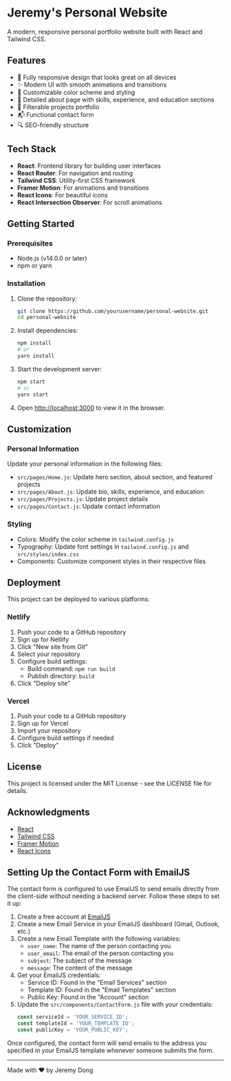 # Jeremy's Personal Website

A modern, responsive personal portfolio website built with React and Tailwind CSS.

## Features

- 📱 Fully responsive design that looks great on all devices
- ✨ Modern UI with smooth animations and transitions
- 🎨 Customizable color scheme and styling
- 📝 Detailed about page with skills, experience, and education sections
- 💼 Filterable projects portfolio
- 📬 Functional contact form
- 🔍 SEO-friendly structure

## Tech Stack

- **React**: Frontend library for building user interfaces
- **React Router**: For navigation and routing
- **Tailwind CSS**: Utility-first CSS framework
- **Framer Motion**: For animations and transitions
- **React Icons**: For beautiful icons
- **React Intersection Observer**: For scroll animations

## Getting Started

### Prerequisites

- Node.js (v14.0.0 or later)
- npm or yarn

### Installation

1. Clone the repository:
   ```bash
   git clone https://github.com/yourusername/personal-website.git
   cd personal-website
   ```

2. Install dependencies:
   ```bash
   npm install
   # or
   yarn install
   ```

3. Start the development server:
   ```bash
   npm start
   # or
   yarn start
   ```

4. Open [http://localhost:3000](http://localhost:3000) to view it in the browser.

## Customization

### Personal Information

Update your personal information in the following files:

- `src/pages/Home.js`: Update hero section, about section, and featured projects
- `src/pages/About.js`: Update bio, skills, experience, and education
- `src/pages/Projects.js`: Update project details
- `src/pages/Contact.js`: Update contact information

### Styling

- Colors: Modify the color scheme in `tailwind.config.js`
- Typography: Update font settings in `tailwind.config.js` and `src/styles/index.css`
- Components: Customize component styles in their respective files

## Deployment

This project can be deployed to various platforms:

### Netlify

1. Push your code to a GitHub repository
2. Sign up for Netlify
3. Click "New site from Git"
4. Select your repository
5. Configure build settings:
   - Build command: `npm run build`
   - Publish directory: `build`
6. Click "Deploy site"

### Vercel

1. Push your code to a GitHub repository
2. Sign up for Vercel
3. Import your repository
4. Configure build settings if needed
5. Click "Deploy"

## License

This project is licensed under the MIT License - see the LICENSE file for details.

## Acknowledgments

- [React](https://reactjs.org/)
- [Tailwind CSS](https://tailwindcss.com/)
- [Framer Motion](https://www.framer.com/motion/)
- [React Icons](https://react-icons.github.io/react-icons/)

## Setting Up the Contact Form with EmailJS

The contact form is configured to use EmailJS to send emails directly from the client-side without needing a backend server. Follow these steps to set it up:

1. Create a free account at [EmailJS](https://www.emailjs.com/)
2. Create a new Email Service in your EmailJS dashboard (Gmail, Outlook, etc.)
3. Create a new Email Template with the following variables:
   - `user_name`: The name of the person contacting you
   - `user_email`: The email of the person contacting you
   - `subject`: The subject of the message
   - `message`: The content of the message
4. Get your EmailJS credentials:
   - Service ID: Found in the "Email Services" section
   - Template ID: Found in the "Email Templates" section
   - Public Key: Found in the "Account" section
5. Update the `src/components/ContactForm.js` file with your credentials:
   ```javascript
   const serviceId = 'YOUR_SERVICE_ID';
   const templateId = 'YOUR_TEMPLATE_ID';
   const publicKey = 'YOUR_PUBLIC_KEY';
   ```

Once configured, the contact form will send emails to the address you specified in your EmailJS template whenever someone submits the form.

---

Made with ❤️ by Jeremy Dong 